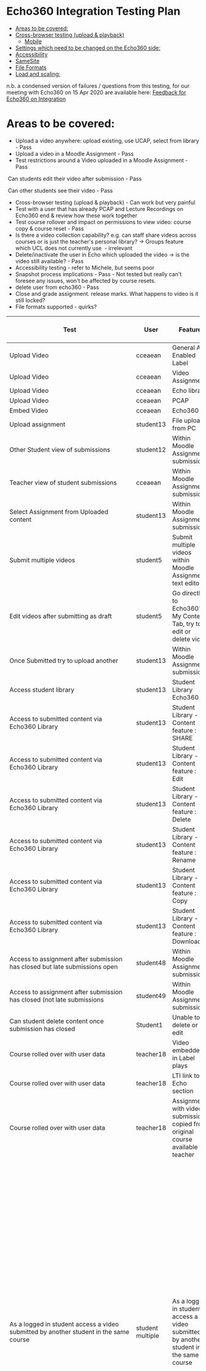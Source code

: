 # Echo360 Integration Testing Plan

-   [Areas to be covered:](#Echo360IntegrationTestingPlan-Areastobecovered:)
-   [Cross-browser testing (upload & playback)](#Echo360IntegrationTestingPlan-Cross-browsertesting(upload&playback))
    -   [Mobile](#Echo360IntegrationTestingPlan-Mobile)
-   [Settings which need to be changed on the Echo360 side:](#Echo360IntegrationTestingPlan-SettingswhichneedtobechangedontheEcho360side:)
-   [Accessibility](#Echo360IntegrationTestingPlan-Accessibility)
-   [SameSite](#Echo360IntegrationTestingPlan-SameSite)
-   [File Formats](#Echo360IntegrationTestingPlan-FileFormats)
-   [Load and scaling:](#Echo360IntegrationTestingPlan-Loadandscaling:)

n.b. a condensed version of failures / questions from this testing, for our meeting with Echo360 on 15 Apr 2020 are available here: [Feedback for Echo360 on Integration](Feedback_for_Echo360_on_Integration)

# Areas to be covered:

-   Upload a video anywhere: upload existing, use UCAP, select from library - Pass
-   Upload a video in a Moodle Assignment - Pass
-   Test restrictions around a Video uploaded in a Moodle Assignment - Pass

 Can students edit their video after submission - Pass

 Can other students see their video - Pass

-   Cross-browser testing (upload & playback) - Can work but very painful
-   Test with a user that has already PCAP and Lecture Recordings on Echo360 end & review how these work together
-   Test course rollover and impact on permissions to view video: course copy & course reset - Pass
-   Is there a video collection capability? e.g. can staff share videos across courses or is just the teacher's personal library? → Groups feature which UCL does not currently use  - irrelevant
-   Delete/inactivate the user in Echo which uploaded the video → is the video still available? - Pass
-   Accessibility testing - refer to Michele, but seems poor
-   Snapshot process implications - Pass - Not tested but really can't foresee any issues, won't be affected by course resets.
-   delete user from echo360 - Pass
-   Close and grade assignment. release marks. What happens to video is it still locked? 
-   File formats supported - quirks?

<table>
<thead>
<tr class="header">
<th>Test</th>
<th>User</th>
<th>Feature</th>
<th>Outcome</th>
<th>Expected behaviour Pass/Fail</th>
<th>Notes</th>
</tr>
</thead>
<tbody>
<tr class="odd">
<td>Upload Video</td>
<td>cceaean</td>
<td>General Atto Enabled Label</td>
<td>Successsful</td>
<td>Pass</td>
<td>49Mb sized file used</td>
</tr>
<tr class="even">
<td>Upload Video</td>
<td>cceaean</td>
<td>Video Assignment</td>
<td>Successsful</td>
<td>Pass</td>
<td>20Mb file used</td>
</tr>
<tr class="odd">
<td>Upload Video</td>
<td>cceaean</td>
<td>Echo library</td>
<td>Successful</td>
<td>Pass</td>
<td>Accessed Library via LTI</td>
</tr>
<tr class="even">
<td>Upload Video</td>
<td>cceaean</td>
<td>PCAP</td>
<td><br />
</td>
<td><br />
</td>
<td>Requires non SSO account to test</td>
</tr>
<tr class="odd">
<td>Embed Video</td>
<td>cceaean</td>
<td>Echo360</td>
<td>fail</td>
<td><br />
</td>
<td>Feature Disabled</td>
</tr>
<tr class="even">
<td>Upload assignment</td>
<td>student13</td>
<td>File upload from PC</td>
<td>Successful</td>
<td>Pass</td>
<td><br />
</td>
</tr>
<tr class="odd">
<td>Other Student view of submissions</td>
<td>student12</td>
<td>Within Moodle Assignment submissions</td>
<td>Cannot view</td>
<td>Pass</td>
<td><br />
</td>
</tr>
<tr class="even">
<td>Teacher view of student submissions</td>
<td>cceaean</td>
<td>Within Moodle Assignment submissions</td>
<td>Can view</td>
<td>Pass</td>
<td><br />
</td>
</tr>
<tr class="odd">
<td>Select Assignment from Uploaded content</td>
<td>student13</td>
<td>Within Moodle Assignment submissions</td>
<td>Successful</td>
<td>Pass</td>
<td>Student can change up to point of pressing Submit</td>
</tr>
<tr class="even">
<td>Submit multiple videos </td>
<td>student5</td>
<td>Submit multiple videos  within Moodle Assignment text editor</td>
<td>Successful</td>
<td>Pass</td>
<td><br />
</td>
</tr>
<tr class="odd">
<td>Edit videos after submitting as draft</td>
<td>student5</td>
<td>Go directly to Echo360's My Content Tab, try to edit or delete video</td>
<td>Not possible</td>
<td>Pass</td>
<td><br />
</td>
</tr>
<tr class="even">
<td>Once Submitted try to upload another</td>
<td>student13</td>
<td>Within Moodle Assignment submission</td>
<td>Fail</td>
<td>Pass</td>
<td>No additional submission allowed</td>
</tr>
<tr class="odd">
<td>Access student library</td>
<td>student13</td>
<td>Student Library Echo360</td>
<td>pass</td>
<td>Pass</td>
<td><br />
</td>
</tr>
<tr class="even">
<td>Access to submitted content via Echo360 Library</td>
<td>student13</td>
<td>Student Library - Content feature : SHARE</td>
<td>can share within Echo Library system</td>
<td>Pass</td>
<td>only with users in the echo360 user list. No notification of share sent</td>
</tr>
<tr class="odd">
<td>Access to submitted content via Echo360 Library</td>
<td>student13</td>
<td>Student Library - Content feature : Edit</td>
<td>cannot edit</td>
<td>Pass</td>
<td><br />
</td>
</tr>
<tr class="even">
<td>Access to submitted content via Echo360 Library</td>
<td>student13</td>
<td>Student Library - Content feature : Delete</td>
<td>cannot delete</td>
<td>Pass</td>
<td><br />
</td>
</tr>
<tr class="odd">
<td>Access to submitted content via Echo360 Library</td>
<td>student13</td>
<td>Student Library - Content feature : Rename</td>
<td>can rename</td>
<td>Pass</td>
<td>No impact on assignment submission - name of submission is updated for viewing in Moodle</td>
</tr>
<tr class="even">
<td>Access to submitted content via Echo360 Library</td>
<td>student13</td>
<td>Student Library - Content feature : Copy</td>
<td>can create copy</td>
<td>Pass</td>
<td>copy has full features including delete and edit</td>
</tr>
<tr class="odd">
<td>Access to submitted content via Echo360 Library</td>
<td>student13</td>
<td>Student Library - Content feature : Download</td>
<td>Successful</td>
<td>Pass</td>
<td>Student can download a copy of the submission</td>
</tr>
<tr class="even">
<td>Access to assignment after submission has closed but late submissions open</td>
<td>student48</td>
<td>Within Moodle Assignment submissions</td>
<td>Successful</td>
<td>Pass</td>
<td>Student can submit</td>
</tr>
<tr class="odd">
<td>Access to assignment after submission has closed (not late submissions</td>
<td>student49</td>
<td>Within Moodle Assignment submissions</td>
<td>Successful</td>
<td>Pass</td>
<td>Sudent could not submit no button</td>
</tr>
<tr class="even">
<td>Can student delete content once submission has closed</td>
<td>Student1</td>
<td>Unable to to delete or edit</td>
<td>Successful</td>
<td>Pass</td>
<td><br />
</td>
</tr>
<tr class="odd">
<td>Course rolled over with user data</td>
<td>teacher18</td>
<td>Video embedded in Label plays</td>
<td>Successful</td>
<td>Pass</td>
<td><br />
</td>
</tr>
<tr class="even">
<td>Course rolled over with user data</td>
<td>teacher18</td>
<td>LTI link to Echo section</td>
<td>Prompted to map section</td>
<td>Pass</td>
<td>Doesn't work but expected. Not really part of the scope of this feature </td>
</tr>
<tr class="odd">
<td>Course rolled over with user data</td>
<td>teacher18</td>
<td>Assignment with video submission, copied from original course available to teacher</td>
<td>Successful</td>
<td>Pass</td>
<td><br />
</td>
</tr>
<tr class="even">
<td>As a logged in student access a video submitted by another student in the same course</td>
<td>student multiple</td>
<td>As a logged in student access a video submitted by another student in the same course</td>
<td>Unsuccessful</td>
<td><p><del>Pass</del></p>
<p>Questionable</p>
<p><br />
</p></td>
<td><p>Following a media link fails - <a href="https://echo360.org.uk/media/40296e5b-dc9e-40f8-9cf9-deb29892f3c0" class="uri">https://echo360.org.uk/media/40296e5b-dc9e-40f8-9cf9-deb29892f3c0</a></p>
<p><br />
</p>
<p>Following a secure-link succeeded in one instance - <a href="https://echo360.org.uk/secure-links/1bf32831-1fd0-45bf-a051-bcea31f4aef0/access" class="uri">https://echo360.org.uk/secure-links/1bf32831-1fd0-45bf-a051-bcea31f4aef0/access</a></p>
<p><del>However, seems possible that the access was mostly due to cookies for cloudfront being retained for a different user.</del></p>
<p><del>Tried using the content ID from the first link and put it into the format of the second and that failed. Student would first have to be given that link (can't be guessed, not visible via Moodle or Echo) so chances are very slim and likely null. So not a risk</del></p>
<p><br />
</p>
<p>The link for this video <a href="https://echo360.org.uk/media/52c63638-71a3-4829-a754-f356edc55e65" class="uri">https://echo360.org.uk/media/52c63638-71a3-4829-a754-f356edc55e65</a> is translated to this secure link to it -&gt; <a href="https://echo360.org.uk/secure-links/06a2a966-e8e0-49bf-a406-c2bc6f7496f2/access" class="uri">https://echo360.org.uk/secure-links/06a2a966-e8e0-49bf-a406-c2bc6f7496f2/access</a></p>
<p>If someone without the necessary Moodle access is given the secure link URL, then they are granted the full viewing access. </p>
<p><br />
</p>
<p>Admittedly, this requires someone with access to the secure link to share it with someone not authorised, AND for the unauthorised user viewing it to be logged into Echo360 from the same institution.</p>
<p><br />
</p></td>
</tr>
<tr class="odd">
<td><p>Goto <a href="https://echo360.org.uk/admin/users" class="uri">https://echo360.org.uk/admin/users</a></p>
<p>and make student13 inactive, login as teacher6 in Moodle and go to grade student's submission</p></td>
<td>teacher6 / student13</td>
<td>Should be able to mark assignment even if student account made inactive</td>
<td>Success</td>
<td>Pass</td>
<td><br />
</td>
</tr>
<tr class="even">
<td><p>Goto <a href="https://echo360.org.uk/admin/users" class="uri">https://echo360.org.uk/admin/users</a></p>
<p>and make &quot;An, E&quot; (cceaean) inactive, login as a student in Moodle in course 3 and play video in label (which cceaean uploaded)</p></td>
<td>cceaean / student</td>
<td>Should be able to view video even if teacher account made inactive</td>
<td>Success</td>
<td>Pass</td>
<td><br />
</td>
</tr>
<tr class="odd">
<td>Renable inactive tutor account</td>
<td>cceaean</td>
<td>should be able to access content again</td>
<td>Success</td>
<td>Pass</td>
<td>content all available</td>
</tr>
<tr class="even">
<td>Delete user from Echo360</td>
<td>Student5</td>
<td><p>Content remains accessible to grade</p>
<p>Student can still content within Moodle assignment previously submitted.</p>
<p>When student tries to access Echo360 again. Offered privacy statement and &quot;NEW&quot; account is created.</p>
<p>Student has a NEW library created, no provious content is available within library</p></td>
<td>Success</td>
<td>Pass</td>
<td><p>content available for tutor</p>
<p><br />
</p>
<p>All previous content is unaccessible to student but submissions are still available to tutor and student to view.</p></td>
</tr>
<tr class="odd">
<td>On Echo side, (site-admin enables feature for instructors) create a group, upload a video into it, share group with teacher 18 as view only</td>
<td>teacher1</td>
<td>In Moodle select video to embed into Atto </td>
<td>Success</td>
<td>Pass</td>
<td>Because user uploaded it so it goes in My content and just has a link available in the group not a separate copy. </td>
</tr>
<tr class="even">
<td>Have been granted  &quot;view-only&quot; access to a group with a video</td>
<td>teacher18</td>
<td>In Moodle select video to embed into Atto </td>
<td>No video available</td>
<td>Fail</td>
<td>Not currently an Institutional video library solution</td>
</tr>
<tr class="odd">
<td>Have been granted  &quot;Owner&quot; access to a group with a video</td>
<td>teacher6</td>
<td>In Moodle select video to embed into Atto </td>
<td>No video available</td>
<td>Fail</td>
<td>Not currently an Institutional video library solution</td>
</tr>
<tr class="even">
<td>Delete User (student13) which has submitted videos to a Moodle Assignment and ensure videos are still available</td>
<td>student13 / teacher1</td>
<td>In Moodle Assignment videos are still present and available for marking</td>
<td><p>Video still available.</p>
<p>In Echo interface, video present, it has only lost ownership information</p></td>
<td>Pass</td>
<td>Not sure what we think about it from a GDPR standpoint if we needed to delete a user's data but it does mean there is no risk there. That's a matter for Echo360 SO/SOM not for this Moodle integration.</td>
</tr>
</tbody>
</table>

Technical note - this is how the videos added in Moodle Assignment are made non-editable -&gt;  <https://git.automation.ucl.ac.uk/moodle/moodle-atto_echo360attoplugin/-/blob/master/LtiConfiguration.php#L254-278>

There is no mechanism in there to inform Echo about the status of the submission. A parameter is passed to differentiate regular embeds from "howework" which results in echo360 platform making it permanently un-editable.

# Cross-browser testing (upload & playback)

<table>
<thead>
<tr class="header">
<th>OS</th>
<th>Browser</th>
<th>Tester</th>
<th>Pass/Fail</th>
<th>Comments</th>
</tr>
</thead>
<tbody>
<tr class="odd">
<td>MacOS</td>
<td>Chrome</td>
<td>AS</td>
<td>Pass</td>
<td><p><a href="#Echo360IntegrationTestingPlan-SameSite">SameSite</a> is a significant concern, fails with that enabled. Rollout on hold for now but not for long - <a href="https://www.chromium.org/updates/same-site" class="uri">https://www.chromium.org/updates/same-site</a></p>
<p><a href="https://groups.google.com/a/chromium.org/forum/m/#!topic/blink-dev/AknSSyQTGYs" class="uri">https://groups.google.com/a/chromium.org/forum/m/#!topic/blink-dev/AknSSyQTGYs</a></p></td>
</tr>
<tr class="even">
<td>MacOS</td>
<td>Safari</td>
<td>AS</td>
<td>Fail</td>
<td>Need to go to Privacy &gt; Website Tracking &gt; Prevent cross-site tracking and untick feature. Fails gracefully by directing to documentation about which settings to change, first page messy but this is not that bad - <a href="https://help.echo360.com/hc/en-us/articles/360035038992" class="uri">https://help.echo360.com/hc/en-us/articles/360035038992</a></td>
</tr>
<tr class="odd">
<td>MacOS</td>
<td>Firefox</td>
<td>AS</td>
<td>Fail</td>
<td><p>Upload - Pass. (Tested with Firefox Nightly 77.0a1) FF holding off with Samesite - <a href="https://bugzilla.mozilla.org/show_bug.cgi?id=1604212#c21" class="uri">https://bugzilla.mozilla.org/show_bug.cgi?id=1604212#c21</a></p>
<p>Then failed to play video. After this could not upload any further videos.</p>
<p>Advice is available for current version of FF -<a href="https://help.echo360.com/hc/en-us/articles/360035409131"> https://help.echo360.com/hc/en-us/articles/360035409131</a> but this does not apply to upcoming nightly build where this has been wrapped up into a &quot;Standard&quot;, &quot;Strict&quot;, &quot;Custom&quot;. Tinkering with settings for Custom did not fix this.</p></td>
</tr>
<tr class="even">
<td>iOS</td>
<td>Safari</td>
<td>AS</td>
<td>Fail</td>
<td>Need to go to Settings &gt; Safari &gt; Privacy &amp; Security &gt;  Prevent cross-site tracking and untick feature. It provides the same message &amp; guides for Safari on MacOS, where there are iOS specific instructions lower down on the page.</td>
</tr>
<tr class="odd">
<td>iOS</td>
<td>Chrome</td>
<td>AS</td>
<td>Pass</td>
<td>Though Samesite will be no doubt soon reach Chrome on iOS similarly to the desktop version.</td>
</tr>
<tr class="even">
<td>Windows 10</td>
<td>Chrome</td>
<td>JN</td>
<td>Pass?</td>
<td>Samesite as per MacOS.</td>
</tr>
<tr class="odd">
<td>Windows 10</td>
<td>Edge</td>
<td>JN</td>
<td>Pass</td>
<td><br />
</td>
</tr>
<tr class="even">
<td>Windows 10</td>
<td>IE 11</td>
<td>JN</td>
<td>Pass</td>
<td><br />
</td>
</tr>
<tr class="odd">
<td>Android</td>
<td>Chrome</td>
<td>JN</td>
<td>Pass</td>
<td><br />
</td>
</tr>
<tr class="even">
<td>Android</td>
<td>Firefox</td>
<td>JN</td>
<td>Pass</td>
<td><br />
</td>
</tr>
<tr class="odd">
<td>Android</td>
<td>Samsung Internet</td>
<td>JN?</td>
<td>Pass</td>
<td><br />
</td>
</tr>
</tbody>
</table>

<https://analytics.google.com/analytics/web/?authuser=1#/report/visitors-browser/a4551567w178622850p177076510/explorer-segmentExplorer.segmentId=analytics.operatingSystem&explorer-table.plotKeys=%5B%5D&explorer-table.secSegmentId=analytics.browser&explorer-table.rowStart=0&explorer-table.rowCount=100>

<img src="attachments/135757994/135758436.png" height="400" />

## Mobile

Video embed is not responsive, looks bad with standard embed size, worse with the larger embed sizes available.

<img src="attachments/135757994/135758046.png" height="400" />

# Settings which need to be changed on the Echo360 side:

-   Enable Student Library & Student Software Downloads

<img src="attachments/135757994/135758005.png" height="250" />

-   Enable simplified login - <https://admin.echo360.com/hc/en-us/articles/360035035372-Enable-or-Disable-Universal-Capture-Features->    Only required to work with non SSO accounts

# Accessibility

Failures:

-   Can't navigate with tab, pop up gets stuck on X for close window, → <https://tracker.moodle.org/browse/MDL-67365> (fixed in Moodle 3.8/3.9?)
-   Can't navigate with tab, then if clicking in embed area, the "Create New Media" and "Upload New Media" options can't be selected.
-   Wave report indicates many errors specifically referring to Echo portion of the window.

Link to Keyboard tabbing article broken, guessing this is it <https://a11yproject.com/posts/macos-browser-keyboard-navigation/>

This does not fix the above issues as far as I can see.

Quick thought on Alternative instructions for Accessibility users:
Go to [echo360.org.uk/home\#selectedTab=myContent&viewType=grid](http://echo360.org.uk/home#selectedTab=myContent&viewType=grid) and upload, once done, go to Moodle, select the uploaded video, embed  and submit

(this skips the need to switch to the "Create New Media" tab that can't be accessed by tabbing, it's not a full solution though)

# SameSite

Enabled Samesite explicitly in Chrome Canary (Version 84.0.4110.0) - that is also the default in that version 
![](attachments/135757994/135758018.png)

All Echo360 embeds result in the following  (however on reactivation all links resume working)

![](attachments/135757994/135758020.png)

# File Formats

Test variety of file formats:

| File Format | Pass/Fail |
|-------------|-----------|
| MP4         | Pass      |
| MOV         | Pass      |
| 3GP         | Pass      |
| WMV         | Pass      |
| AVI         | Pass      |
| OGV         | Pass      |
| WEBM        | Pass      |
| FLV         | Pass      |

<https://learn.echo360.com/hc/en-us/articles/360035035852-Supported-Content-Formats>

There is no declared file size limit. AWS S3/EBS limits per file are about 2TB-5TB, I think we are safe on that front.

Test files with odd things

| File Format                             | Pass/Fail                                                                                                                                                                                          |
|-----------------------------------------|----------------------------------------------------------------------------------------------------------------------------------------------------------------------------------------------------|
| Audio-only                              | Pass                                                                                                                                                                                               |
| video with no soundtrack                | Pass (BC)                                                                                                                                                                                          |
| Large File upload (7.5GB)               | Pass. File Upload took just under 24h (13:19→13:10) and Moodle login had timed out so post was lost. But after logging back in video was in "My Content" and could be added again so nothing lost. 
                                                                                                                                                                                                      
  May be worth mentioning something to students?                                                                                                                                                      |
| Powerpoint Presentation (regular .pptx) | Fail ("404. No soup for you" but file processed and visible in My Content. Does not appear in "Choose from My Home" if trying to embed it elsewhere afterwards)                                    |
| PDF                                     | Fail ("404. No soup for you" but file processed and visible in My Content. Does not appear in "Choose from My Home" if trying to embed it elsewhere afterwards)                                    |
| Narrated Powerpoint Presentation        | Fail ("404. No soup for you" but file processed and visible in My Content. Does not appear in "Choose from My Home" if trying to embed it elsewhere afterwards)                                    |

# Load and scaling:

Echo360 is an AWS cloud hosted SaaS service, the UCL contract with Echo defines pricing if there is increased usage over, we remain in the lower tiers defined in the contract so no significant concern there.

Due to it being a cloud-native SaaS solution, there is **no concern** around:

-   it's ability to scale up to handle more load
-   storage capacity to store thousands of video submissions without notice

## Attachments:

<img src="images/icons/bullet_blue.gif" width="8" height="8" /> [Screenshot 2020-04-10 at 13.45.19.png](attachments/135757994/135758005.png) (image/png)
<img src="images/icons/bullet_blue.gif" width="8" height="8" /> [Screenshot 2020-04-10 at 17.11.33.png](attachments/135757994/135758018.png) (image/png)
<img src="images/icons/bullet_blue.gif" width="8" height="8" /> [Screenshot 2020-04-10 at 17.11.20.png](attachments/135757994/135758020.png) (image/png)
<img src="images/icons/bullet_blue.gif" width="8" height="8" /> [IMG\_9191-1.PNG](attachments/135757994/135758046.png) (image/png)
<img src="images/icons/bullet_blue.gif" width="8" height="8" /> [Screenshot 2020-04-15 at 12.24.48.png](attachments/135757994/135758436.png) (image/png)

